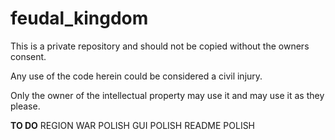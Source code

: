 # feudal_kingdom

This is a private repository and should not be copied without the owners consent.

Any use of the code herein could be considered a civil injury. 

Only the owner of the intellectual property may use it and may use it as they please.

**TO DO**
REGION WAR POLISH
GUI POLISH
README POLISH
